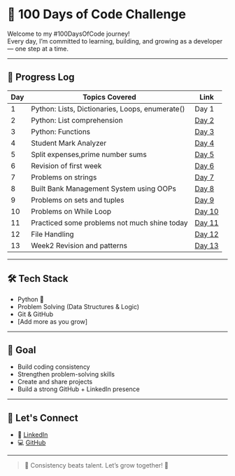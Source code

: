 # 💯 100 Days of Code Challenge

Welcome to my #100DaysOfCode journey!  
Every day, I’m committed to learning, building, and growing as a developer — one step at a time.

---

## 📆 Progress Log

| Day | Topics Covered | Link |
|-----|----------------|------|
| 1   | Python: Lists, Dictionaries, Loops, enumerate() | Day 1|
| 2   | Python: List comprehension |[Day 2](./Day2/) |
| 3   | Python: Functions | [Day 3](./day3/)  |
| 4   | Student Mark Analyzer | [Day 4](./Day4/)  |
| 5   | Split expenses,prime number sums | [Day 5](./Day5/)  |
| 6   | Revision of first week | [Day 6](./Day6/)  |
| 7   | Problems on strings | [Day 7](./Day7/)  |
| 8   | Built Bank Management System using OOPs | [Day 8](./Day8/)  |
| 9   | Problems on sets and tuples | [Day 9](./Day9/)  |
| 10  | Problems on While Loop | [Day 10](./Day10/)  |
| 11  | Practiced some problems not much shine today | [Day 11](./Day11/)  |
| 12  | File Handling | [Day 12](./Day12/)  |
| 13  | Week2 Revision and patterns | [Day 13](./Day13patterns/)  |







---

## 🛠️ Tech Stack

- Python 🐍
- Problem Solving (Data Structures & Logic)
- Git & GitHub
- [Add more as you grow]

---

## 🧠 Goal

- Build coding consistency
- Strengthen problem-solving skills
- Create and share projects
- Build a strong GitHub + LinkedIn presence

---

## 🔗 Let's Connect

- 💼 [LinkedIn](https://linkedin.com/in/ravitejabotsa)
- 💻 [GitHub](https://github.com/tejaravi8)

---

> 📌 Consistency beats talent. Let’s grow together! 🚀
